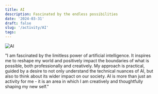 ```yaml
---
title: AI
description: Fascinated by the endless possibilities
date: '2024-03-31'
draft: false
slug: '/activity/AI'
tags:
---
```


![AI](/AI.png)

"I am fascinated by the limitless power of artificial intelligence. It inspires me to reshape my world and positively impact the boundaries of what is possible, both professionally and creatively. My approach is practical, guided by a desire to not only understand the technical nuances of AI, but also to think about its wider impact on our society. AI is more than just an activity for me - it is an area in which I am creatively and thoughtfully shaping my new self."

